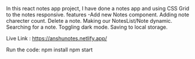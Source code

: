 In this react notes app project, I have done a notes app and using CSS Grid to the notes responsive.
features -Add new Notes component.
          Adding note charecter count.
          Delete a note.
          Making our NotesList/Note dynamic.
          Searching for a note.
          Toggling dark mode.
          Saving to local storage.


Live Link : https://anshunotes.netlify.app/        


Run the code:
npm install
npm start